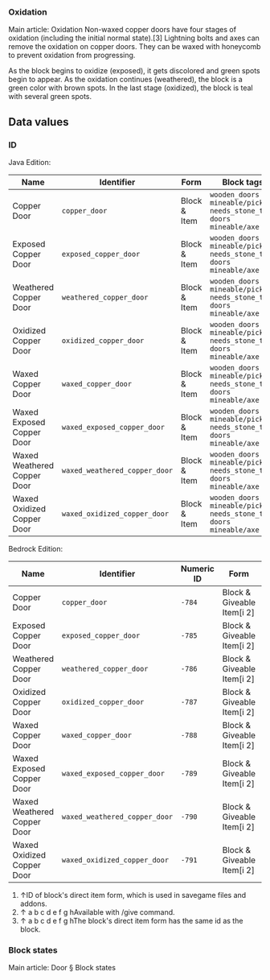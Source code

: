 ### Oxidation
Main article: Oxidation
Non-waxed copper doors have four stages of oxidation (including the initial normal state).[3] Lightning bolts and axes can remove the oxidation on copper doors. They can be waxed with honeycomb to prevent oxidation from progressing.

As the block begins to oxidize (exposed), it gets discolored and green spots begin to appear. As the oxidation continues (weathered), the block is a green color with brown spots. In the last stage (oxidized), the block is teal with several green spots.

## Data values
### ID
Java Edition:

| Name                        | Identifier                    | Form         | Block tags                                                                                  | Translation key                               |
|-----------------------------|-------------------------------|--------------|---------------------------------------------------------------------------------------------|-----------------------------------------------|
| Copper Door                 | `copper_door`                 | Block & Item | `wooden_doors`<br/>`mineable/pickaxe`<br/>`needs_stone_tool`<br/>`doors`<br/>`mineable/axe` | `block.minecraft.copper_door`                 |
| Exposed Copper Door         | `exposed_copper_door`         | Block & Item | `wooden_doors`<br/>`mineable/pickaxe`<br/>`needs_stone_tool`<br/>`doors`<br/>`mineable/axe` | `block.minecraft.exposed_copper_door`         |
| Weathered Copper Door       | `weathered_copper_door`       | Block & Item | `wooden_doors`<br/>`mineable/pickaxe`<br/>`needs_stone_tool`<br/>`doors`<br/>`mineable/axe` | `block.minecraft.weathered_copper_door`       |
| Oxidized Copper Door        | `oxidized_copper_door`        | Block & Item | `wooden_doors`<br/>`mineable/pickaxe`<br/>`needs_stone_tool`<br/>`doors`<br/>`mineable/axe` | `block.minecraft.oxidized_copper_door`        |
| Waxed Copper Door           | `waxed_copper_door`           | Block & Item | `wooden_doors`<br/>`mineable/pickaxe`<br/>`needs_stone_tool`<br/>`doors`<br/>`mineable/axe` | `block.minecraft.waxed_copper_door`           |
| Waxed Exposed Copper Door   | `waxed_exposed_copper_door`   | Block & Item | `wooden_doors`<br/>`mineable/pickaxe`<br/>`needs_stone_tool`<br/>`doors`<br/>`mineable/axe` | `block.minecraft.waxed_exposed_copper_door`   |
| Waxed Weathered Copper Door | `waxed_weathered_copper_door` | Block & Item | `wooden_doors`<br/>`mineable/pickaxe`<br/>`needs_stone_tool`<br/>`doors`<br/>`mineable/axe` | `block.minecraft.waxed_weathered_copper_door` |
| Waxed Oxidized Copper Door  | `waxed_oxidized_copper_door`  | Block & Item | `wooden_doors`<br/>`mineable/pickaxe`<br/>`needs_stone_tool`<br/>`doors`<br/>`mineable/axe` | `block.minecraft.waxed_oxidized_copper_door`  |

Bedrock Edition:

| Name                        | Identifier                    | Numeric ID | Form                       | Item ID[i 1]   | Translation key                         |
|-----------------------------|-------------------------------|------------|----------------------------|----------------|-----------------------------------------|
| Copper Door                 | `copper_door`                 | `-784`     | Block & Giveable Item[i 2] | Identical[i 3] | `tile.copper_door.name`                 |
| Exposed Copper Door         | `exposed_copper_door`         | `-785`     | Block & Giveable Item[i 2] | Identical[i 3] | `tile.exposed_copper_door.name`         |
| Weathered Copper Door       | `weathered_copper_door`       | `-786`     | Block & Giveable Item[i 2] | Identical[i 3] | `tile.weathered_copper_door.name`       |
| Oxidized Copper Door        | `oxidized_copper_door`        | `-787`     | Block & Giveable Item[i 2] | Identical[i 3] | `tile.oxidized_copper_door.name`        |
| Waxed Copper Door           | `waxed_copper_door`           | `-788`     | Block & Giveable Item[i 2] | Identical[i 3] | `tile.waxed_copper_door.name`           |
| Waxed Exposed Copper Door   | `waxed_exposed_copper_door`   | `-789`     | Block & Giveable Item[i 2] | Identical[i 3] | `tile.waxed_exposed_copper_door.name`   |
| Waxed Weathered Copper Door | `waxed_weathered_copper_door` | `-790`     | Block & Giveable Item[i 2] | Identical[i 3] | `tile.waxed_weathered_copper_door.name` |
| Waxed Oxidized Copper Door  | `waxed_oxidized_copper_door`  | `-791`     | Block & Giveable Item[i 2] | Identical[i 3] | `tile.waxed_oxidized_copper_door.name`  |

1. ↑ID of block's direct item form, which is used in savegame files and addons.
2. ↑ a b c d e f g hAvailable with /give command.
3. ↑ a b c d e f g hThe block's direct item form has the same id as the block.

### Block states
Main article: Door § Block states

